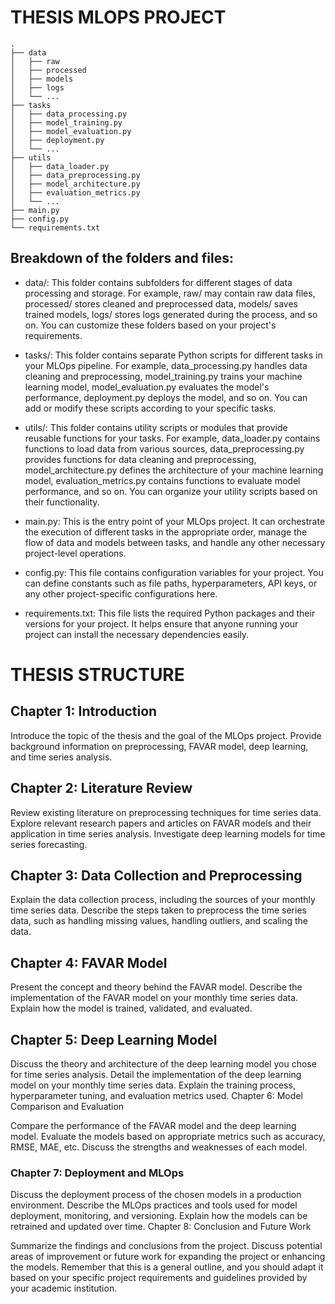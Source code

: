 
# THESIS MLOPS PROJECT

```Structture
.
├── data
│   ├── raw
│   ├── processed
│   ├── models
│   ├── logs
│   └── ...
├── tasks
│   ├── data_processing.py
│   ├── model_training.py
│   ├── model_evaluation.py
│   ├── deployment.py
│   └── ...
├── utils
│   ├── data_loader.py
│   ├── data_preprocessing.py
│   ├── model_architecture.py
│   ├── evaluation_metrics.py
│   └── ...
├── main.py
├── config.py
└── requirements.txt
```
## Breakdown of the folders and files:

* data/: This folder contains subfolders for different stages of data processing and storage. For example, raw/ may contain raw data files, processed/ stores cleaned and preprocessed data, models/ saves trained models, logs/ stores logs generated during the process, and so on. You can customize these folders based on your project's requirements.

* tasks/: This folder contains separate Python scripts for different tasks in your MLOps pipeline. For example, data_processing.py handles data cleaning and preprocessing, model_training.py trains your machine learning model, model_evaluation.py evaluates the model's performance, deployment.py deploys the model, and so on. You can add or modify these scripts according to your specific tasks.

* utils/: This folder contains utility scripts or modules that provide reusable functions for your tasks. For example, data_loader.py contains functions to load data from various sources, data_preprocessing.py provides functions for data cleaning and preprocessing, model_architecture.py defines the architecture of your machine learning model, evaluation_metrics.py contains functions to evaluate model performance, and so on. You can organize your utility scripts based on their functionality.

* main.py: This is the entry point of your MLOps project. It can orchestrate the execution of different tasks in the appropriate order, manage the flow of data and models between tasks, and handle any other necessary project-level operations.

* config.py: This file contains configuration variables for your project. You can define constants such as file paths, hyperparameters, API keys, or any other project-specific configurations here.

* requirements.txt: This file lists the required Python packages and their versions for your project. It helps ensure that anyone running your project can install the necessary dependencies easily.


# THESIS STRUCTURE
## Chapter 1: Introduction

Introduce the topic of the thesis and the goal of the MLOps project.
Provide background information on preprocessing, FAVAR model, deep learning, and time series analysis.

## Chapter 2: Literature Review

Review existing literature on preprocessing techniques for time series data.
Explore relevant research papers and articles on FAVAR models and their application in time series analysis.
Investigate deep learning models for time series forecasting.

## Chapter 3: Data Collection and Preprocessing

Explain the data collection process, including the sources of your monthly time series data.
Describe the steps taken to preprocess the time series data, such as handling missing values, handling outliers, and scaling the data.

## Chapter 4: FAVAR Model

Present the concept and theory behind the FAVAR model.
Describe the implementation of the FAVAR model on your monthly time series data.
Explain how the model is trained, validated, and evaluated.

## Chapter 5: Deep Learning Model

Discuss the theory and architecture of the deep learning model you chose for time series analysis.
Detail the implementation of the deep learning model on your monthly time series data.
Explain the training process, hyperparameter tuning, and evaluation metrics used.
Chapter 6: Model Comparison and Evaluation

Compare the performance of the FAVAR model and the deep learning model.
Evaluate the models based on appropriate metrics such as accuracy, RMSE, MAE, etc.
Discuss the strengths and weaknesses of each model.

### Chapter 7: Deployment and MLOps

Discuss the deployment process of the chosen models in a production environment.
Describe the MLOps practices and tools used for model deployment, monitoring, and versioning.
Explain how the models can be retrained and updated over time.
Chapter 8: Conclusion and Future Work

Summarize the findings and conclusions from the project.
Discuss potential areas of improvement or future work for expanding the project or enhancing the models.
Remember that this is a general outline, and you should adapt it based on your specific project requirements and guidelines provided by your academic institution.








